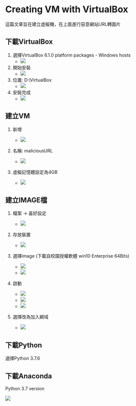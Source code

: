 # Creating VM with VirtualBox

這篇文章旨在建立虛擬機，在上面進行惡意網站URL轉圖片

## 下載VirtualBox
1. 選擇VirtualBox 6.1.0 platform packages - Windows hosts
    * ![](https://i.imgur.com/M8Mq80k.png)
2. 開始安裝
    * ![](https://i.imgur.com/qL7ZBhv.png)
3. 位置: D:\VirtualBox
    * ![](https://i.imgur.com/1JdO1Ww.png)
4. 安裝完成
    * ![](https://i.imgur.com/zEUz0F0.png)


## 建立VM

1. 新增
    * ![](https://i.imgur.com/VYgYNFx.png)

2. 名稱: maliciousURL
    * ![](https://i.imgur.com/a4na1Tl.png)

3. 虛擬記憶體設定為4GB
    * ![](https://i.imgur.com/EAJf8dY.png)

## 建立IMAGE檔 

1. 檔案 -> 喜好設定
    * ![](https://i.imgur.com/Qqw0dr8.png)

2. 存放裝置
    * ![](https://i.imgur.com/RFcMi2N.png)

3. 選擇image (下載自校園授權軟體 win10 Enterprise 64Bits)
    * ![](https://i.imgur.com/BdKCTg1.png)
    * ![](https://i.imgur.com/gdA8nBp.png)

4. 啟動
    * ![](https://i.imgur.com/NwX8vle.png)
    * ![](https://i.imgur.com/M9uXHR0.png)
    * ![](https://i.imgur.com/V40ndcT.png)

5. 選擇改為加入網域
    * ![](https://i.imgur.com/YsWd4GA.png)

## 下載Python
選擇Python 3.7.6



## 下載Anaconda
Python 3.7 version

![](https://i.imgur.com/mBPHy08.png)
